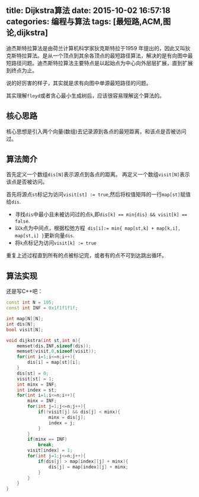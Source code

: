 title: Dijkstra算法
date: 2015-10-02 16:57:18
categories: 编程与算法
tags: [最短路,ACM,图论,dijkstra]
---

迪杰斯特拉算法是由荷兰计算机科学家狄克斯特拉于1959 年提出的，因此又叫狄克斯特拉算法。是从一个顶点到其余各顶点的最短路径算法，解决的是有向图中最短路径问题。迪杰斯特拉算法主要特点是以起始点为中心向外层层扩展，直到扩展到终点为止。

说的好厉害的样子，其实就是求有向图中单源最短路径的问题。

其实理解`floyd`或者贪心最小生成树后，应该很容易理解这个算法的。
<!--more-->

## 核心思路
核心思想是引入两个向量(数组)去记录源到各点的最短距离，和该点是否被访问过。

## 算法简介
首先定义一个数组`dis[N]`表示源点到各点的距离。
再定义一个数组`visit[N]`表示该点是否被访问。

首先将源点`st`标记为访问`visit[st] := true`,然后将权值矩阵的一行`map[st]`赋值给`dis`.

- 寻找`dis`中最小且未被访问过的点`k`,即`dis[k] == min{dis} && visit[k] == false`.
- 以`k`点为中间点，根据松弛方程` dis[i]:= min{ map[st,k] + map[k,i], map[st,i] }`更新向量`dis`.
- 将`k`点标记为访问`visit[k] := true`

重复上述过程直到所有的点被标记完，或者有的点不可到达跳出循环。

## 算法实现
还是写C++吧：
```cpp
const int N = 105;
const int INF = 0x1f1f1f1f;

int map[N][N];
int dis[N];
bool visit[N];

void dijkstra(int st,int n){
	memset(dis,INF,sizeof(dis));
	memset(visit,0,sizeof(visit));
	for(int i=1;i<=n;i++){
		dis[i] = map[st][i];
	}
	dis[st] = 0;
	visit[st] = 1;
	int minx = INF;
	int index = st;
	for(int i=1;i<=n;i++){
		minx = INF;
		for(int j=1;j<=n;j++){
			if(!visit[j] && dis[j] < minx){
				minx = dis[j];
				index = j;
			}
		}
		if(minx == INF)
			break;
		visit[index] = 1;
		for(int j=1;j<=n;j++){
			if(dis[j] > map[index][j] + minx){
				dis[j] = map[index][j] + minx;
			}
		}
	}
}
```
